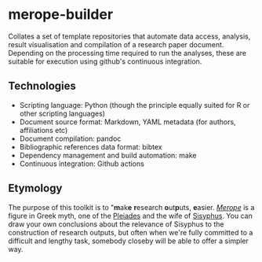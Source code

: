 # merope-builder

Collates a set of template repositories that automate data access, analysis, result visualisation and compilation of a research paper document.
Depending on the processing time required to run the analyses, these are suitable for execution using github's continuous integration.

## Technologies

- Scripting language: Python (though the principle equally suited for R or other scripting languages)
- Document source format: Markdown, YAML metadata (for authors, affiliations etc)
- Document compilation: pandoc
- Bibliographic references data format: bibtex
- Dependency management and build automation: make
- Continuous integration: Github actions

## Etymology
The purpose of this toolkit is to "**m**ak**e** **r**esearch **o**ut**p**uts, **e**asier. *[Merope](https://en.wikipedia.org/wiki/Merope_(Pleiad))* is a figure in Greek myth, one of the [Pleiades](https://en.wikipedia.org/wiki/Pleiades) and the wife of [Sisyphus](https://en.wikipedia.org/wiki/Sisyphus). You can draw your own conclusions about the relevance of Sisyphus to the construction of research outputs, but often when we're fully committed to a difficult and lengthy task, somebody closeby will be able to offer a simpler way.
